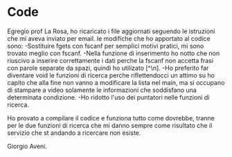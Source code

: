 # Code

Egregio prof La Rosa, ho ricaricato i file aggiornati seguendo le istruzioni che mi aveva inviato per email. le modifiche che ho apportato al codice sono:
-Sostituire fgets con fscanf per semplici motivi pratici, mi sono trovato meglio con fscanf.
-Nella funzione di inserimento ho notto che non riuscivo a inserire correttamente i dati perche la fscanf non accetta frasi con parole separate da spazi, quindi ho utilizato [^\n].
-Ho preferito far diventare void le funzioni di ricerca perche riflettendocci un attimo su ho capito che alla fine non vanno a modificare la lista nel main, ma si occupano di stampare a video solamente le informazioni che soddisfano una determinata condizione.
-Ho ridotto l'uso dei puntatori nelle funzioni di ricerca.

Ho provato a compilare il codice e funziona tutto come dovrebbe, tranne per le due funzioni di ricerca che mi danno sempre come risultato che il servizio che st andando a ricercare non esiste.

Giorgio Aveni.
